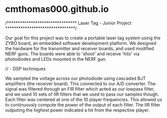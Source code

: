 # cmthomas000.github.io

/********************************
    Laser Tag - Junior Project
********************************/

Our goal for this project was to create a portable laser tag system 
using the ZYBO board, an embedded software development platform.  We 
designed the hardware for the transmitter and receiver boards, and 
used modified NERF guns.  The boards were able to 'shoot' and receive
'hits' via photodiodes and LEDs mounted in the NERF gun. 

// - DSP techniques

We sampled the voltage across our photodiode using cascaded BJT amplifiers (the receiver board).  This connected to our A/D converter.
The signal was filtered through an FIR filter which acted as our lowpass filter, and we used 10 sets of IIR filters that we used to 
pass our samples though.  Each filter was centered at one of the 10 
player frequencies.  This allowed us to continuously compute the 
power of the output of each filter.  The IIR filter outputing the
highest power indicated a hit from the respective player.
